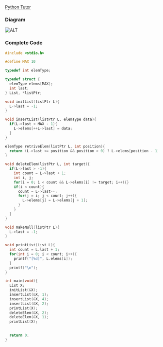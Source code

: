 [Python Tutor](https://pythontutor.com/c.html#mode=edit)

### Diagram
![ALT](https://raw.githubusercontent.com/Despee2k/NOTES/main/CIS%202101%20-%20Data%20Structures%20and%20Algorithms/Attachments/INSERTNAME)

### Complete Code
```c
#include <stdio.h>

#define MAX 10

typedef int elemType;

typedef struct {
  elemType elems[MAX];
  int last;
} List, *listPtr;

void initList(listPtr L){
  L->last = -1;
}

void insertList(listPtr L, elemType data){
  if(L->last < MAX - 1){
    L->elems[++L->last] = data;
  }
}

elemType retriveElem(listPtr L, int position){
  return (L->last <= position && position > 0) ? L->elems[position - 1] : -1;   // -1 meaning invalid
}

void deleteElem(listPtr L, int target){
  if(L->last > -1){
    int count = L->last + 1;
    int i, j;
    for(i = 0; i < count && L->elems[i] != target; i++){}
    if(i < count){
      count = L->last--;
      for(j = i; j < count; j++){
        L->elems[j] = L->elems[j + 1];
      }
    }
  }
}

void makeNull(listPtr L){
  L->last = -1;
}

void printList(List L){
  int count = L.last + 1;
  for(int i = 0; i < count; i++){
    printf("[%d]", L.elems[i]);
  }
  printf("\n");
}

int main(void){
  List X;
  initList(&X);
  insertList(&X, 1);
  insertList(&X, 4);
  insertList(&X, 2);
  printList(X);
  deleteElem(&X, 2);
  deleteElem(&X, 1);
  printList(X);
  
  
  return 0;
}
```
